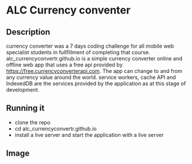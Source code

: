 # ALC Currency conventer

## Description
currency converter was a 7 days coding challenge for all mobile web specialist students in fullfillment of completing that course.
alc_currencyconvertr.github.io is a simple currency converter online and offline web app that uses a free api provided by https://free.currencyconverterapi.com.
The app can change to and from any currency value around the world.
service workers, cache API and IndexedDB are the services provided by the application as at this stage of development.
## Running it
- clone the repo
- cd alc_currencyconvertr.github.io
- install a live server and start the application with a live server

## Image
